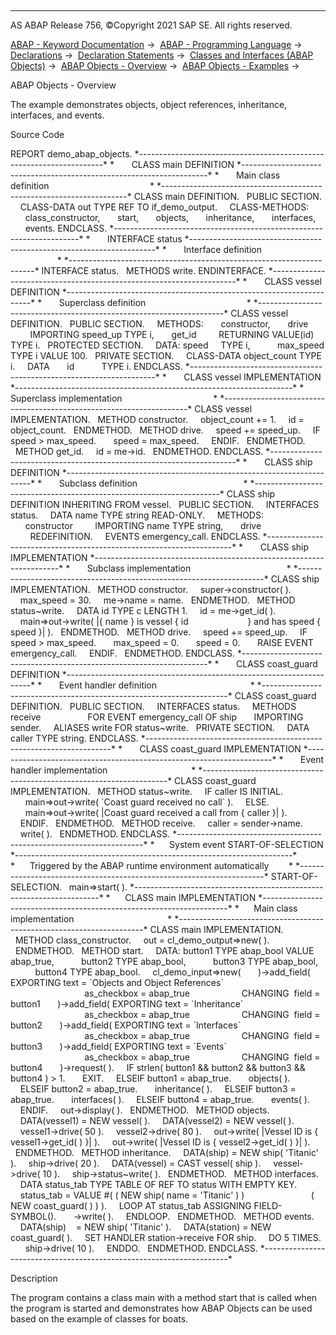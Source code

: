   

* * *

AS ABAP Release 756, ©Copyright 2021 SAP SE. All rights reserved.

[ABAP - Keyword Documentation](https://help.sap.com/doc/abapdocu_756_index_htm/7.56/en-US/abenabap.htm) →  [ABAP - Programming Language](https://help.sap.com/doc/abapdocu_756_index_htm/7.56/en-US/abenabap_reference.htm) →  [Declarations](https://help.sap.com/doc/abapdocu_756_index_htm/7.56/en-US/abendeclarations.htm) →  [Declaration Statements](https://help.sap.com/doc/abapdocu_756_index_htm/7.56/en-US/abenabap_declarations.htm) →  [Classes and Interfaces (ABAP Objects)](https://help.sap.com/doc/abapdocu_756_index_htm/7.56/en-US/abenclasses_and_interfaces.htm) →  [ABAP Objects - Overview](https://help.sap.com/doc/abapdocu_756_index_htm/7.56/en-US/abenabap_objects_oview.htm) →  [ABAP Objects - Examples](https://help.sap.com/doc/abapdocu_756_index_htm/7.56/en-US/abenabap_objects_abexas.htm) → 

ABAP Objects - Overview

The example demonstrates objects, object references, inheritance, interfaces, and events.

Source Code

REPORT demo\_abap\_objects.
\*---------------------------------------------------------------------\*
\*       CLASS main DEFINITION
\*---------------------------------------------------------------------\*
\*       Main class definition                                         \*
\*---------------------------------------------------------------------\*
CLASS main DEFINITION.
  PUBLIC SECTION.
    CLASS-DATA out TYPE REF TO if\_demo\_output.
    CLASS-METHODS:
      class\_constructor,
      start,
      objects,
      inheritance,
      interfaces,
      events.
ENDCLASS.
\*---------------------------------------------------------------------\*
\*       INTERFACE status
\*---------------------------------------------------------------------\*
\*       Interface definition                                          \*
\*---------------------------------------------------------------------\*
INTERFACE status.
  METHODS write.
ENDINTERFACE.
\*---------------------------------------------------------------------\*
\*       CLASS vessel DEFINITION
\*---------------------------------------------------------------------\*
\*       Superclass definition                                         \*
\*---------------------------------------------------------------------\*
CLASS vessel DEFINITION.
  PUBLIC SECTION.
    METHODS:
      constructor,
      drive
        IMPORTING speed\_up TYPE i,
      get\_id
        RETURNING VALUE(id) TYPE i.
  PROTECTED SECTION.
    DATA: speed     TYPE i,
          max\_speed TYPE i VALUE 100.
  PRIVATE SECTION.
    CLASS-DATA object\_count TYPE i.
    DATA       id           TYPE i.
ENDCLASS.
\*---------------------------------------------------------------------\*
\*       CLASS vessel IMPLEMENTATION
\*---------------------------------------------------------------------\*
\*       Superclass implementation                                     \*
\*---------------------------------------------------------------------\*
CLASS vessel IMPLEMENTATION.
  METHOD constructor.
    object\_count += 1.
    id = object\_count.
  ENDMETHOD.
  METHOD drive.
    speed += speed\_up.
    IF speed > max\_speed.
      speed = max\_speed.
    ENDIF.
  ENDMETHOD.
  METHOD get\_id.
    id = me->id.
  ENDMETHOD.
ENDCLASS.
\*---------------------------------------------------------------------\*
\*       CLASS ship DEFINITION
\*---------------------------------------------------------------------\*
\*       Subclass definition                                           \*
\*---------------------------------------------------------------------\*
CLASS ship DEFINITION INHERITING FROM vessel.
  PUBLIC SECTION.
    INTERFACES status.
    DATA name TYPE string READ-ONLY.
    METHODS:
      constructor
        IMPORTING name TYPE string,
      drive
        REDEFINITION.
    EVENTS emergency\_call.
ENDCLASS.
\*---------------------------------------------------------------------\*
\*       CLASS ship IMPLEMENTATION
\*---------------------------------------------------------------------\*
\*       Subclass implementation                                       \*
\*---------------------------------------------------------------------\*
CLASS ship IMPLEMENTATION.
  METHOD constructor.
    super->constructor( ).
    max\_speed = 30.
    me->name = name.
  ENDMETHOD.
  METHOD status~write.
    DATA id TYPE c LENGTH 1.
    id = me->get\_id( ).
    main=>out->write( |{ name } is vessel { id
                       } and has speed { speed }| ).
  ENDMETHOD.
  METHOD drive.
    speed += speed\_up.
    IF speed > max\_speed.
      max\_speed = 0.
      speed = 0.
      RAISE EVENT emergency\_call.
    ENDIF.
  ENDMETHOD.
ENDCLASS.
\*---------------------------------------------------------------------\*
\*       CLASS coast\_guard DEFINITION
\*---------------------------------------------------------------------\*
\*       Event handler definition                                      \*
\*---------------------------------------------------------------------\*
CLASS coast\_guard DEFINITION.
  PUBLIC SECTION.
    INTERFACES status.
    METHODS receive
                  FOR EVENT emergency\_call OF ship
      IMPORTING sender.
    ALIASES write FOR status~write.
  PRIVATE SECTION.
    DATA caller TYPE string.
ENDCLASS.
\*---------------------------------------------------------------------\*
\*       CLASS coast\_guard IMPLEMENTATION
\*---------------------------------------------------------------------\*
\*       Event handler implementation                                  \*
\*---------------------------------------------------------------------\*
CLASS coast\_guard IMPLEMENTATION.
  METHOD status~write.
    IF caller IS INITIAL.
      main=>out->write( \`Coast guard received no call\` ).
    ELSE.
      main=>out->write( |Coast guard received a call from { caller }| ).
    ENDIF.
  ENDMETHOD.
  METHOD receive.
    caller = sender->name.
    write( ).
  ENDMETHOD.
ENDCLASS.
\*---------------------------------------------------------------------\*
\*      System event START-OF-SELECTION
\*---------------------------------------------------------------------\*
\*      Triggered by the ABAP runtime environment automatically        \*
\*---------------------------------------------------------------------\*
START-OF-SELECTION.
  main=>start( ).
\*---------------------------------------------------------------------\*
\*      CLASS main IMPLEMENTATION
\*---------------------------------------------------------------------\*
\*      Main class implementation                                      \*
\*---------------------------------------------------------------------\*
CLASS main IMPLEMENTATION.
  METHOD class\_constructor.
    out = cl\_demo\_output=>new( ).
  ENDMETHOD.
  METHOD start.
    DATA: button1 TYPE abap\_bool VALUE abap\_true,
          button2 TYPE abap\_bool,
          button3 TYPE abap\_bool,
          button4 TYPE abap\_bool.
    cl\_demo\_input=>new(
      )->add\_field( EXPORTING text = \`Objects and Object References\`
                              as\_checkbox = abap\_true
                    CHANGING  field = button1
      )->add\_field( EXPORTING text = \`Inheritance\`
                              as\_checkbox = abap\_true
                    CHANGING  field = button2
      )->add\_field( EXPORTING text = \`Interfaces\`
                              as\_checkbox = abap\_true
                    CHANGING  field = button3
      )->add\_field( EXPORTING text = \`Events\`
                              as\_checkbox = abap\_true
                    CHANGING  field = button4
      )->request( ).
    IF strlen( button1 && button2 && button3 && button4 ) > 1.
      EXIT.
    ELSEIF button1 = abap\_true.
      objects( ).
    ELSEIF button2 = abap\_true.
      inheritance( ).
    ELSEIF button3 = abap\_true.
      interfaces( ).
    ELSEIF button4 = abap\_true.
      events( ).
    ENDIF.
    out->display( ).
  ENDMETHOD.
  METHOD objects.
    DATA(vessel1) = NEW vessel( ).
    DATA(vessel2) = NEW vessel( ).
    vessel1->drive( 50 ).
    vessel2->drive( 80 ).
    out->write( |Vessel ID is { vessel1->get\_id( ) }| ).
    out->write( |Vessel ID is { vessel2->get\_id( ) }| ).
  ENDMETHOD.
  METHOD inheritance.
    DATA(ship) = NEW ship( 'Titanic' ).
    ship->drive( 20 ).
    DATA(vessel) = CAST vessel( ship ).
    vessel->drive( 10 ).
    ship->status~write( ).
  ENDMETHOD.
  METHOD interfaces.
    DATA status\_tab TYPE TABLE OF REF TO status WITH EMPTY KEY.
    status\_tab = VALUE #( ( NEW ship( name = 'Titanic' ) )
                          ( NEW coast\_guard( ) ) ).
    LOOP AT status\_tab ASSIGNING FIELD-SYMBOL(<status>).
      <status>->write( ).
    ENDLOOP.
  ENDMETHOD.
  METHOD events.
    DATA(ship)    = NEW ship( 'Titanic' ).
    DATA(station) = NEW coast\_guard( ).
    SET HANDLER station->receive FOR ship.
    DO 5 TIMES.
      ship->drive( 10 ).
    ENDDO.
  ENDMETHOD.
ENDCLASS.
\*---------------------------------------------------------------------\*

Description

The program contains a class main with a method start that is called when the program is started and demonstrates how ABAP Objects can be used based on the example of classes for boats.